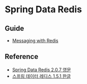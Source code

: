 # Spring Data Redis

## Guide
- [Messaging with Redis](https://spring.io/guides/gs/messaging-redis/)

## Reference
- [Spring Data Redis 2.0.7 영문](https://docs.spring.io/spring-data/redis/docs/2.0.7.RELEASE/reference/html/)
- [스프링 데이터 레디스 1.5.1 한글](http://arahansa.github.io/docs_spring/redis.html)
